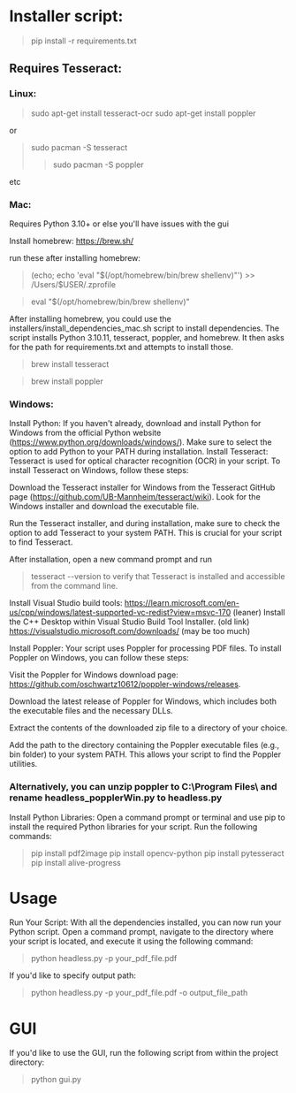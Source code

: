 

# Installer script:
>pip install -r requirements.txt

## Requires Tesseract:
### Linux: 
>sudo apt-get install tesseract-ocr
>sudo apt-get install poppler

or
>sudo pacman -S tesseract
>>sudo pacman -S poppler

etc
### Mac: 
Requires Python 3.10+ or else you'll have issues with the gui

Install homebrew: https://brew.sh/

run these after installing homebrew:
>(echo; echo 'eval "$(/opt/homebrew/bin/brew shellenv)"') >> /Users/$USER/.zprofile

>eval "$(/opt/homebrew/bin/brew shellenv)"

After installing homebrew, you could use the installers/install_dependencies_mac.sh script to install dependencies. The script installs Python 3.10.11, tesseract, poppler, and homebrew. It then asks for the path for requirements.txt and attempts to install those.

>brew install tesseract

>brew install poppler

### Windows:

Install Python:
If you haven't already, download and install Python for Windows from the official Python website (https://www.python.org/downloads/windows/). Make sure to select the option to add Python to your PATH during installation.
Install Tesseract:
Tesseract is used for optical character recognition (OCR) in your script. To install Tesseract on Windows, follow these steps:

Download the Tesseract installer for Windows from the Tesseract GitHub page (https://github.com/UB-Mannheim/tesseract/wiki). Look for the Windows installer and download the executable file.

Run the Tesseract installer, and during installation, make sure to check the option to add Tesseract to your system PATH. This is crucial for your script to find Tesseract.

After installation, open a new command prompt and run 
>tesseract --version
to verify that Tesseract is installed and accessible from the command line.


Install Visual Studio build tools:
https://learn.microsoft.com/en-us/cpp/windows/latest-supported-vc-redist?view=msvc-170 (leaner)
Install the C++ Desktop within Visual Studio Build Tool Installer.
(old link) https://visualstudio.microsoft.com/downloads/ (may be too much)


Install Poppler:
Your script uses Poppler for processing PDF files. To install Poppler on Windows, you can follow these steps:

Visit the Poppler for Windows download page: https://github.com/oschwartz10612/poppler-windows/releases.

Download the latest release of Poppler for Windows, which includes both the executable files and the necessary DLLs.

Extract the contents of the downloaded zip file to a directory of your choice.

Add the path to the directory containing the Poppler executable files (e.g., bin folder) to your system PATH. This allows your script to find the Poppler utilities.

### Alternatively, you can unzip poppler to C:\Program Files\ and rename headless_popplerWin.py to headless.py 

Install Python Libraries:
Open a command prompt or terminal and use pip to install the required Python libraries for your script. Run the following commands:

>pip install pdf2image
>pip install opencv-python
>pip install pytesseract
>pip install alive-progress



# Usage
Run Your Script:
With all the dependencies installed, you can now run your Python script. Open a command prompt, navigate to the directory where your script is located, and execute it using the following command:

>python headless.py -p your_pdf_file.pdf

If you'd like to specify output path:
>python headless.py -p your_pdf_file.pdf -o output_file_path
# GUI
If you'd like to use the GUI, run the following script from within the project directory:
> python gui.py




